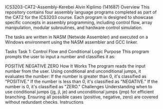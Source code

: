 ICS3203-CAT2-Assembly-Kerebei Alvin Kiplimo (141687)
Overview
This repository contains four assembly language programs completed as part of the CAT2 for the ICS3203 course. Each program is designed to showcase specific concepts in assembly programming, including control flow, array manipulation, modular subroutines, and hardware control simulation.

The tasks are written in NASM (Netwide Assembler) and executed on a Windows environment using the NASM assembler and GCC linker.

Tasks
Task 1: Control Flow and Conditional Logic
Purpose
This program prompts the user to input a number and classifies it as:

POSITIVE
NEGATIVE
ZERO
How It Works
The program reads the input number from the user.
Using conditional and unconditional jumps, it evaluates the number:
If the number is greater than 0, it's classified as "POSITIVE."
If the number is less than 0, it's classified as "NEGATIVE."
If the number is 0, it's classified as "ZERO."
Challenges
Understanding when to use conditional jumps (jg, jl, je) and unconditional jumps (jmp) for efficient branching.
Ensuring all possible cases (positive, negative, zero) are covered without redundant checks.
Instructions
